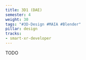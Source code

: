 ```yaml
---
title: 3D1 (DAE)
semester: 4
weight: 30
tags: "#3D-Design #MAIA #Blender"
pillar: design
tracks:
- smart-xr-developer
---
```


TODO